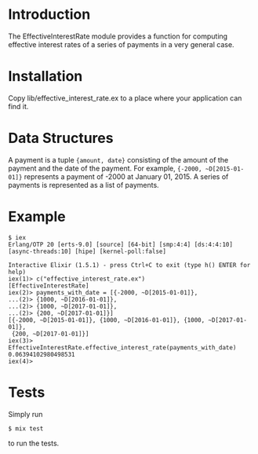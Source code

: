 # Introduction

The EffectiveInterestRate module provides a function for computing
effective interest rates of a series of payments in a very general
case.

# Installation

Copy lib/effective_interest_rate.ex to a place where your application
can find it.

# Data Structures

A payment is a tuple `{amount, date}` consisting of the amount of the
payment and the date of the payment. For example,
`{-2000, ~D[2015-01-01]}` represents a payment of -2000 at January 01,
2015. A series of payments is represented as a list of payments.

# Example


```
$ iex
Erlang/OTP 20 [erts-9.0] [source] [64-bit] [smp:4:4] [ds:4:4:10] [async-threads:10] [hipe] [kernel-poll:false]

Interactive Elixir (1.5.1) - press Ctrl+C to exit (type h() ENTER for help)
iex(1)> c("effective_interest_rate.ex")
[EffectiveInterestRate]
iex(2)> payments_with_date = [{-2000, ~D[2015-01-01]},
...(2)> {1000, ~D[2016-01-01]},
...(2)> {1000, ~D[2017-01-01]},
...(2)> {200, ~D[2017-01-01]}]
[{-2000, ~D[2015-01-01]}, {1000, ~D[2016-01-01]}, {1000, ~D[2017-01-01]},
 {200, ~D[2017-01-01]}]
iex(3)> EffectiveInterestRate.effective_interest_rate(payments_with_date)
0.06394102980498531
iex(4)>
```

# Tests

Simply run

    $ mix test

to run the tests.